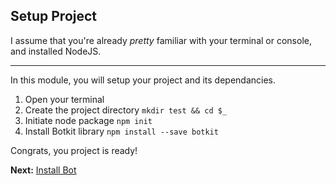 ## Setup Project

I assume that you're already *pretty* familiar with your terminal or console, and installed NodeJS.

----

In this module, you will setup your project and its dependancies.

1. Open your terminal
2. Create the project directory `mkdir test && cd $_`
3. Initiate node package `npm init`
4. Install Botkit library `npm install --save botkit`

Congrats, you project is ready! 

**Next:** [Install Bot](https://github.com/dannych/gepetto/tree/2-node)
